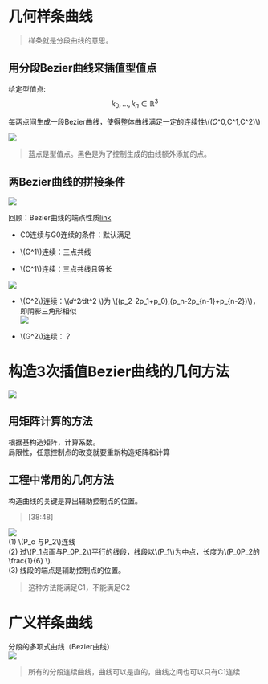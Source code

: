 # 几何样条曲线   

> 样条就是分段曲线的意思。  

## 用分段Bezier曲线来插值型值点   

给定型值点:  
$$
k_0, \dots ,k_n\in \mathbb{R} ^3
$$

每两点间生成一段Bezier曲线，使得整体曲线满足一定的连续性\\((𝐶^0,C^1,C^2)\\)    

![](../assets/B曲-28.png)   

> 蓝点是型值点。黑色是为了控制生成的曲线额外添加的点。  

## 两Bezier曲线的拼接条件    

![](../assets/B曲-29.png)   

回顾：Bezier曲线的端点性质[link](Property.md)    

- C0连续与G0连续的条件：默认满足  

- \\(G^1\\)连续：三点共线   

- \\(C^1\\)连续：三点共线且等长     

![](../assets/B曲-31.png)   

- \\(C^2\\)连续：\\(𝑑^2⁄dt^2 \\)为 \\((p_2-2p_1+p_0),(p_n-2p_{n-1}+p_{n-2})\\)，即阴影三角形相似        
![](../assets/B曲-32.png)   

- \\(G^2\\)连续：？   

# 构造3次插值Bezier曲线的几何方法    

![](../assets/B曲-33.png)   

## 用矩阵计算的方法    

根据基构造矩阵，计算系数。    
局限性，任意控制点的改变就要重新构造矩阵和计算     

## 工程中常用的几何方法

构造曲线的关键是算出辅助控制点的位置。    

> [38:48]    

![](../assets/B曲-36.png)    
(1) \\(P_o 与P_2\\)连线     
(2) 过\\(P_1点画与P_0P_2\\)平行的线段，线段以\\(P_1\\)为中点，长度为\\(P_0P_2的\frac{1}{6} \\).    
(3) 线段的端点是辅助控制点的位置。    

> 这种方法能满足C1，不能满足C2

# 广义样条曲线   

分段的多项式曲线（Bezier曲线）  
![](../assets/B曲-34.png)    

> 所有的分段连续曲线，曲线可以是直的，曲线之间也可以只有C1连续